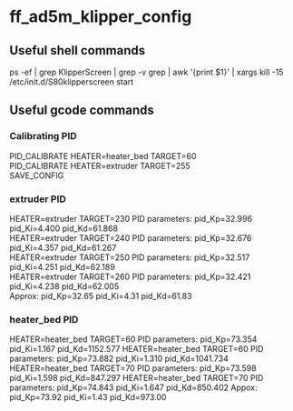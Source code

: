 # ff_ad5m_klipper_config  
## Useful shell commands  
  
ps -ef | grep KlipperScreen | grep -v grep | awk '{print $1}' | xargs kill -15  
/etc/init.d/S80klipperscreen start  

## Useful gcode commands
### Calibrating PID
PID_CALIBRATE HEATER=heater_bed TARGET=60    
PID_CALIBRATE HEATER=extruder TARGET=255  
SAVE_CONFIG  

### extruder PID
HEATER=extruder TARGET=230 PID parameters: pid_Kp=32.996 pid_Ki=4.400 pid_Kd=61.868  
HEATER=extruder TARGET=240 PID parameters: pid_Kp=32.676 pid_Ki=4.357 pid_Kd=61.267  
HEATER=extruder TARGET=250 PID parameters: pid_Kp=32.517 pid_Ki=4.251 pid_Kd=62.189  
HEATER=extruder TARGET=260 PID parameters: pid_Kp=32.421 pid_Ki=4.238 pid_Kd=62.005  
Approx: pid_Kp=32.65 pid_Ki=4.31 pid_Kd=61.83



### heater_bed PID
HEATER=heater_bed TARGET=60 PID parameters: pid_Kp=73.354 pid_Ki=1.167 pid_Kd=1152.577
HEATER=heater_bed TARGET=60 PID parameters: pid_Kp=73.882 pid_Ki=1.310 pid_Kd=1041.734
HEATER=heater_bed TARGET=70 PID parameters: pid_Kp=73.598 pid_Ki=1.598 pid_Kd=847.297
HEATER=heater_bed TARGET=70 PID parameters: pid_Kp=74.843 pid_Ki=1.647 pid_Kd=850.402
Appox: pid_Kp=73.92 pid_Ki=1.43 pid_Kd=973.00


